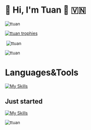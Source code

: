 # 👋 Hi, I'm Tuan 🌱 🇻🇳

<p align="left"> <img src="https://komarev.com/ghpvc/?username=ttuan&label=Profile%20views&color=0e75b6&style=flat" alt="ttuan" /> </p>

<p align="left">
  <a href="https://github-profile-trophy.vercel.app/?username=ttuan&theme=darkhub&column=7&title=MultiLanguage,Commits,Repositories,Stars,Followers,PullRequest,Issues">
    <img src="https://github-profile-trophy.vercel.app/?username=ttuan&theme=darkhub&column=7&title=MultiLanguage,Commits,Repositories,Stars,Followers,PullRequest,Issues" alt="ttuan trophies" />
  </a>
</p>

<p>&nbsp;<img align="center" src="https://github-readme-stats.vercel.app/api?username=ttuan&show_icons=true&locale=en" alt="ttuan" /></p>

<p align="left"><img align="center" src="https://github-readme-streak-stats.herokuapp.com/?user=ttuan&" alt="ttuan" /></p>

# Languages&Tools

[![My Skills](https://skillicons.dev/icons?i=rails,ruby,neovim,mysql,docker,python,html,css,js,git,aws,gcp,elasticsearch,redis,linux)](https://skillicons.dev)

## Just started

[![My Skills](https://skillicons.dev/icons?i=nextjs,react)](https://skillicons.dev)

<p><img align="left" src="https://github-readme-stats.vercel.app/api/top-langs?username=ttuan&show_icons=true&locale=en&layout=compact" alt="ttuan" /></p>
